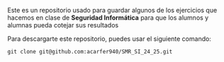 Este es un repositorio usado para guardar algunos de los ejercicios que hacemos en clase de **Seguridad Informática** para que los alumnos y alumnas pueda cotejar sus resultados

Para descargarte este repositorio, puedes usar el siguiente comando:

```
git clone git@github.com:acarfer940/SMR_SI_24_25.git
```



